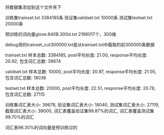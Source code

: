 将数据集添加到这个文件夹下

训练集trainset.txt 3384185条
验证集validset.txt 10000条
测试集testset.txt 20000条

预训练的词向量glove.840B.300d.txt 2196017个，300维

debug用的trainset_cut300000.txt是从trainset.txt中截取的前300000条数据

trainset.txt
样本总数: 3384185, post平均长度: 21.00, response平均长度: 20.92, 包含词汇总数: 39674

validset.txt
样本总数: 10000, post平均长度: 20.97, response平均长度: 21.05, 包含词汇总数: 18036

testset.txt
样本总数: 20000, post平均长度: 22.51, response平均长度: 20.78, 包含词汇总数: 27115

训练集词汇表大小: 39678, 验证集词汇表大小: 18040, 测试集词汇表大小: 27119, 截取词汇表大小: 39000, 词汇表覆盖验证集99.87%的词汇, 词汇表覆盖测试集99.70%的词汇

词汇表96.30%的词向量是预训练过的
